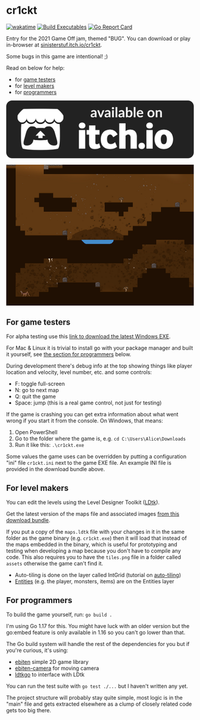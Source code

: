 # cr1ckt

[![wakatime](https://wakatime.com/badge/github/sinisterstuf/cr1ckt.svg)](https://wakatime.com/badge/github/sinisterstuf/cr1ckt) [![Build Executables](https://github.com/sinisterstuf/cr1ckt/actions/workflows/build-exe.yml/badge.svg)](https://github.com/sinisterstuf/cr1ckt/actions/workflows/build-exe.yml) [![Go Report Card](https://goreportcard.com/badge/github.com/sinisterstuf/cr1ckt)](https://goreportcard.com/report/github.com/sinisterstuf/cr1ckt)

Entry for the 2021 Game Off jam, themed "BUG".  You can download or play in-browser at [sinisterstuf.itch.io/cr1ckt](https://sinisterstuf.itch.io/cr1ckt).

Some bugs in this game are intentional! ;)

Read on below for help:

- for [game testers](#for-game-testers)
- for [level makers](#for-level-makers)
- for [programmers](#for-programmers)

[![Play on itch.io](artwork/itchio-badge.svg)](https://sinisterstuf.itch.io/cr1ckt)

[![Screenshot of actual gameplay](artwork/screenshot.png)](https://sinisterstuf.itch.io/cr1ckt)

## For game testers

For alpha testing use this [link to download the latest Windows EXE](https://nightly.link/sinisterstuf/cr1ckt/workflows/build-exe/master/cr1ckt-bundle.zip).

For Mac & Linux it is trivial to install go with your package manager and built it yourself, see [the section for programmers](#for-programmers) below.

During development there's debug info at the top showing things like player location and velocity, level number, etc. and some controls:

- F: toggle full-screen
- N: go to next map
- Q: quit the game
- Space: jump (this is a real game control, not just for testing)

If the game is crashing you can get extra information about what went wrong if you start it from the console.  On Windows, that means:

1. Open PowerShell
2. Go to the folder where the game is, e.g. `cd C:\Users\Alice\Downloads`
3. Run it like this: `.\cr1ckt.exe`

Some values the game uses can be overridden by putting a configuration "ini" file `cr1ckt.ini` next to the game EXE file.  An example INI file is provided in the download bundle above.

## For level makers

You can edit the levels using the Level Designer Toolkit ([LDtk](https://ldtk.io/)).

Get the latest version of the maps file and associated images [from this download bundle](https://nightly.link/sinisterstuf/cr1ckt/workflows/build-exe/master/cr1ckt-bundle.zip).

If you put a copy of the `maps.ldtk` file with your changes in it in the same folder as the game binary (e.g. `cr1ckt.exe`) then it will load that instead of the maps embedded in the binary, which is useful for prototyping and testing when developing a map because you don't have to compile any code.  This also requires you to have the `tiles.png` file in a folder called `assets` otherwise the game can't find it.

- Auto-tiling is done on the layer called IntGrid (tutorial on [auto-tiling](https://ldtk.io/docs/tutorials/intgrid-layers/))
- [Entities](https://ldtk.io/docs/general/editor-components/entities/) (e.g. the player, monsters, items) are on the Entities layer

## For programmers

To build the game yourself, run: `go build .`

I'm using Go 1.17 for this.  You might have luck with an older version but the go:embed feature is only available in 1.16 so you can't go lower than that.

The Go build system will handle the rest of the dependencies for you but if you're curious, it's using:
- [ebiten](https://github.com/hajimehoshi/ebiten/) simple 2D game library
- [ebiten-camera](https://github.com/MelonFunction/ebiten-camera) for moving camera
- [ldtkgo](https://github.com/SolarLune/ldtkgo) to interface with LDtk

You can run the test suite with `go test ./...` but I haven't written any yet.

The project structure will probably stay quite simple, most logic is in the "main" file and gets extracted elsewhere as a clump of closely related code gets too big there.

